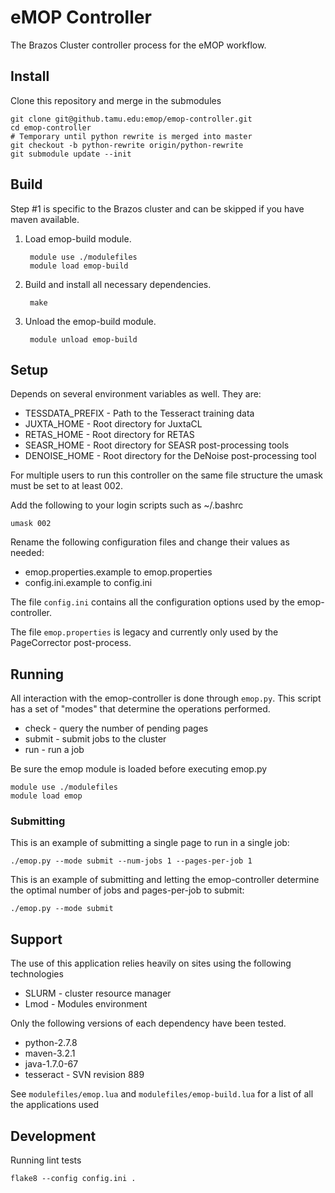 # eMOP Controller

The Brazos Cluster controller process for the eMOP workflow.

## Install

Clone this repository and merge in the submodules

    git clone git@github.tamu.edu:emop/emop-controller.git
    cd emop-controller
    # Temporary until python rewrite is merged into master
    git checkout -b python-rewrite origin/python-rewrite
    git submodule update --init

## Build

Step #1 is specific to the Brazos cluster and can be skipped if you have maven available.

1. Load emop-build module.

        module use ./modulefiles
        module load emop-build

2. Build and install all necessary dependencies.

        make

3. Unload the emop-build module.

        module unload emop-build

## Setup

Depends on several environment variables as well. They are:

* TESSDATA_PREFIX - Path to the Tesseract training data
* JUXTA_HOME - Root directory for JuxtaCL
* RETAS_HOME - Root directory for RETAS
* SEASR_HOME - Root directory for SEASR post-processing tools
* DENOISE_HOME - Root directory for the DeNoise post-processing tool

For multiple users to run this controller on the same file structure the umask must be set to at least 002.

Add the following to your login scripts such as ~/.bashrc

    umask 002

Rename the following configuration files and change their values as needed:

* emop.properties.example to emop.properties
* config.ini.example to config.ini

The file `config.ini` contains all the configuration options used by the emop-controller.

The file `emop.properties` is legacy and currently only used by the PageCorrector post-process.

## Running

All interaction with the emop-controller is done through `emop.py`.  This script has a set of "modes" that determine the operations performed.

* check - query the number of pending pages
* submit - submit jobs to the cluster
* run - run a job

Be sure the emop module is loaded before executing emop.py

    module use ./modulefiles
    module load emop

### Submitting

This is an example of submitting a single page to run in a single job:

    ./emop.py --mode submit --num-jobs 1 --pages-per-job 1

This is an example of submitting and letting the emop-controller determine the optimal
number of jobs and pages-per-job to submit:

    ./emop.py --mode submit

## Support

The use of this application relies heavily on sites using the following technologies

* SLURM - cluster resource manager
* Lmod - Modules environment

Only the following versions of each dependency have been tested.

* python-2.7.8
* maven-3.2.1
* java-1.7.0-67
* tesseract - SVN revision 889

See `modulefiles/emop.lua` and `modulefiles/emop-build.lua` for a list of all the applications used

## Development

Running lint tests

    flake8 --config config.ini .
